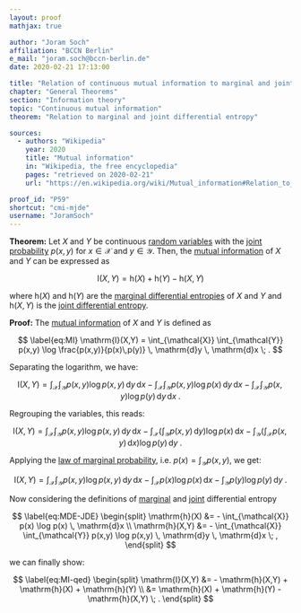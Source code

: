 ```yaml
---
layout: proof
mathjax: true

author: "Joram Soch"
affiliation: "BCCN Berlin"
e_mail: "joram.soch@bccn-berlin.de"
date: 2020-02-21 17:13:00

title: "Relation of continuous mutual information to marginal and joint differential entropy"
chapter: "General Theorems"
section: "Information theory"
topic: "Continuous mutual information"
theorem: "Relation to marginal and joint differential entropy"

sources:
  - authors: "Wikipedia"
    year: 2020
    title: "Mutual information"
    in: "Wikipedia, the free encyclopedia"
    pages: "retrieved on 2020-02-21"
    url: "https://en.wikipedia.org/wiki/Mutual_information#Relation_to_conditional_and_joint_entropy"

proof_id: "P59"
shortcut: "cmi-mjde"
username: "JoramSoch"
---
```



**Theorem:** Let $X$ and $Y$ be continuous [random variables](/D/rvar) with the [joint probability](/D/prob-joint) $p(x,y)$ for $x \in \mathcal{X}$ and $y \in \mathcal{Y}$. Then, the [mutual information](/D/mi) of $X$ and $Y$ can be expressed as

$$ \label{eq:cmi-mjde}
\mathrm{I}(X,Y) = \mathrm{h}(X) + \mathrm{h}(Y) - \mathrm{h}(X,Y)
$$

where $\mathrm{h}(X)$ and $\mathrm{h}(Y)$ are the [marginal differential entropies](/D/dent-marg) of $X$ and $Y$ and $\mathrm{h}(X,Y)$ is the [joint differential entropy](/D/dent-joint).


**Proof:** The [mutual information](/D/mi) of $X$ and $Y$ is defined as

$$ \label{eq:MI}
\mathrm{I}(X,Y) = \int_{\mathcal{X}} \int_{\mathcal{Y}} p(x,y) \log \frac{p(x,y)}{p(x)\,p(y)} \, \mathrm{d}y \, \mathrm{d}x \; .
$$

Separating the logarithm, we have:

$$ \label{eq:MI-s1}
\mathrm{I}(X,Y) = \int_{\mathcal{X}} \int_{\mathcal{Y}} p(x,y) \log p(x,y) \, \mathrm{d}y \, \mathrm{d}x - \int_{\mathcal{X}} \int_{\mathcal{Y}} p(x,y) \log p(x) \, \mathrm{d}y \, \mathrm{d}x - \int_{\mathcal{X}} \int_{\mathcal{Y}} p(x,y) \log p(y) \, \mathrm{d}y \, \mathrm{d}x \; .
$$

Regrouping the variables, this reads:

$$ \label{eq:MI-s2}
\mathrm{I}(X,Y) = \int_{\mathcal{X}} \int_{\mathcal{Y}} p(x,y) \log p(x,y) \, \mathrm{d}y \, \mathrm{d}x - \int_{\mathcal{X}} \left( \int_{\mathcal{Y}} p(x,y) \, \mathrm{d}y \right) \log p(x) \, \mathrm{d}x - \int_{\mathcal{Y}} \left( \int_{\mathcal{X}} p(x,y) \, \mathrm{d}x \right) \log p(y) \, \mathrm{d}y \; .
$$

Applying the [law of marginal probability](/P/prob-lmp), i.e. $p(x) = \int_{\mathcal{Y}} p(x,y)$, we get:

$$ \label{eq:MI-s3}
\mathrm{I}(X,Y) = \int_{\mathcal{X}} \int_{\mathcal{Y}} p(x,y) \log p(x,y) \, \mathrm{d}y \, \mathrm{d}x - \int_{\mathcal{X}} p(x) \log p(x) \, \mathrm{d}x - \int_{\mathcal{Y}} p(y) \log p(y) \, \mathrm{d}y \; .
$$

Now considering the definitions of [marginal](/D/dent) and [joint](/D/dent-joint) differential entropy

$$ \label{eq:MDE-JDE}
\begin{split}
\mathrm{h}(X) &= - \int_{\mathcal{X}} p(x) \log p(x) \, \mathrm{d}x \\
\mathrm{h}(X,Y) &= - \int_{\mathcal{X}} \int_{\mathcal{Y}} p(x,y) \log p(x,y) \, \mathrm{d}y \, \mathrm{d}x \; ,
\end{split}
$$

we can finally show:

$$ \label{eq:MI-qed}
\begin{split}
\mathrm{I}(X,Y) &= - \mathrm{h}(X,Y) + \mathrm{h}(X) + \mathrm{h}(Y) \\
&= \mathrm{h}(X) + \mathrm{h}(Y) - \mathrm{h}(X,Y) \; .
\end{split}
$$